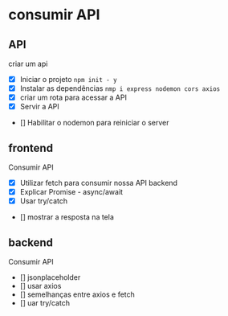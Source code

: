 # consumir API

## API

criar um api

- [x] Iniciar o projeto `npm init - y`
- [x] Instalar as dependências `nmp i express nodemon cors axios`
- [x] criar um rota para acessar a API
- [x] Servir a API
- [] Habilitar o nodemon para reiniciar o server

## frontend

Consumir API

- [x] Utilizar fetch para consumir nossa API backend
- [x] Explicar Promise - async/await
- [x] Usar try/catch
- [] mostrar a resposta na tela

## backend

Consumir API

- [] jsonplaceholder
- [] usar axios
- [] semelhanças entre axios e fetch
- [] uar try/catch
